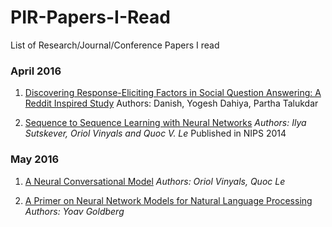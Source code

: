 # PIR-Papers-I-Read
List of Research/Journal/Conference Papers I read

### April 2016
1. [Discovering Response-Eliciting Factors in Social Question Answering: A Reddit Inspired Study](http://www.aaai.org/ocs/index.php/ICWSM/ICWSM16/paper/view/13152/12727)
    Authors: Danish, Yogesh Dahiya, Partha Talukdar
    
2. [Sequence to Sequence Learning with Neural Networks](https://papers.nips.cc/paper/5346-sequence-to-sequence-learning-with-neural-networks.pdf)
    _Authors: Ilya Sutskever, Oriol Vinyals and Quoc V. Le_
    Published in NIPS 2014
    
### May 2016
1. [A Neural Conversational Model](http://arxiv.org/abs/1506.05869)
    _Authors: Oriol Vinyals, Quoc Le_

2. [A Primer on Neural Network Models for Natural Language Processing](http://arxiv.org/abs/1510.00726)
    _Authors: Yoav Goldberg_